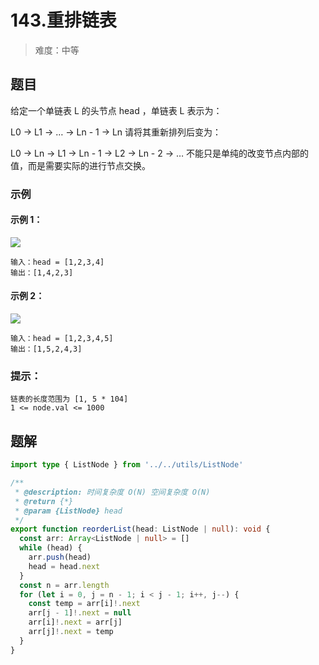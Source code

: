 # 143.重排链表

> 难度：中等

## 题目

给定一个单链表 L 的头节点 head ，单链表 L 表示为：

L0 → L1 → … → Ln - 1 → Ln
请将其重新排列后变为：

L0 → Ln → L1 → Ln - 1 → L2 → Ln - 2 → …
不能只是单纯的改变节点内部的值，而是需要实际的进行节点交换。

### 示例

#### 示例 1：

![](https://pic.leetcode-cn.com/1626420311-PkUiGI-image.png)
```
输入：head = [1,2,3,4]
输出：[1,4,2,3]
```

#### 示例 2：

![](https://pic.leetcode-cn.com/1626420320-YUiulT-image.png)
```
输入：head = [1,2,3,4,5]
输出：[1,5,2,4,3]
```

### 提示：

```
链表的长度范围为 [1, 5 * 104]
1 <= node.val <= 1000
```

## 题解

```ts
import type { ListNode } from '../../utils/ListNode'

/**
 * @description: 时间复杂度 O(N) 空间复杂度 O(N)
 * @return {*}
 * @param {ListNode} head
 */
export function reorderList(head: ListNode | null): void {
  const arr: Array<ListNode | null> = []
  while (head) {
    arr.push(head)
    head = head.next
  }
  const n = arr.length
  for (let i = 0, j = n - 1; i < j - 1; i++, j--) {
    const temp = arr[i]!.next
    arr[j - 1]!.next = null
    arr[i]!.next = arr[j]
    arr[j]!.next = temp
  }
}
```
